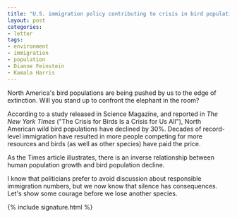 ```yaml
---
title: "U.S. immigration policy contributing to crisis in bird populations"
layout: post
categories:
- letter
tags:
- environment
- immigration
- population
- Dianne Feinstein
- Kamala Harris
---
```


North America's bird populations are being pushed by us to the edge of extinction. Will you stand up to confront the elephant in the room?

According to a study released in Science Magazine, and reported in *The New York Times* ("The Crisis for Birds Is a Crisis for Us All"), North American wild bird populations have declined by 30%. Decades of record-level immigration have resulted in more people competing for more resources and birds (as well as other species) have paid the price.

As the Times article illustrates, there is an inverse relationship between human population growth and bird population decline.

I know that politicians prefer to avoid discussion about responsible immigration numbers, but we now know that silence has consequences. Let's show some courage before we lose another species.

{% include signature.html %}
